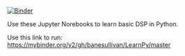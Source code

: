 [![Binder](https://mybinder.org/badge.svg)](https://mybinder.org/v2/gh/banesullivan/LearnPy/master)

Use these Jupyter Norebooks to learn basic DSP in Python.

Use this link to run: https://mybinder.org/v2/gh/banesullivan/LearnPy/master
